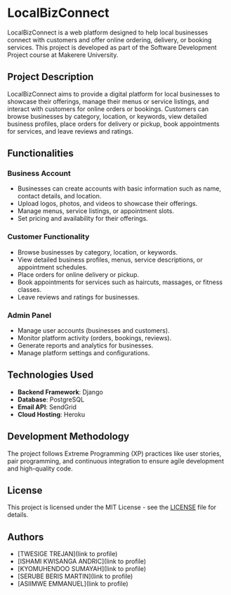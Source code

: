 # LocalBizConnect

LocalBizConnect is a web platform designed to help local businesses connect with customers and offer online ordering, delivery, or booking services. This project is developed as part of the Software Development Project course at Makerere University.

## Project Description

LocalBizConnect aims to provide a digital platform for local businesses to showcase their offerings, manage their menus or service listings, and interact with customers for online orders or bookings. Customers can browse businesses by category, location, or keywords, view detailed business profiles, place orders for delivery or pickup, book appointments for services, and leave reviews and ratings.

## Functionalities

### Business Account
- Businesses can create accounts with basic information such as name, contact details, and location.
- Upload logos, photos, and videos to showcase their offerings.
- Manage menus, service listings, or appointment slots.
- Set pricing and availability for their offerings.

### Customer Functionality
- Browse businesses by category, location, or keywords.
- View detailed business profiles, menus, service descriptions, or appointment schedules.
- Place orders for online delivery or pickup.
- Book appointments for services such as haircuts, massages, or fitness classes.
- Leave reviews and ratings for businesses.

### Admin Panel
- Manage user accounts (businesses and customers).
- Monitor platform activity (orders, bookings, reviews).
- Generate reports and analytics for businesses.
- Manage platform settings and configurations.

## Technologies Used

- **Backend Framework**: Django
- **Database**: PostgreSQL
- **Email API**: SendGrid
- **Cloud Hosting**: Heroku

## Development Methodology

The project follows Extreme Programming (XP) practices like user stories, pair programming, and continuous integration to ensure agile development and high-quality code.

## License

This project is licensed under the MIT License - see the [LICENSE](LICENSE) file for details.

## Authors

- [TWESIGE TREJAN](link to profile)
- [ISHAMI KWISANGA ANDRIC](link to profile)
- [KYOMUHENDOO SUMAYAH](link to profile)
- [SERUBE BERIS MARTIN](link to profile)
- [ASIIMWE EMMANUEL](link to profile)
